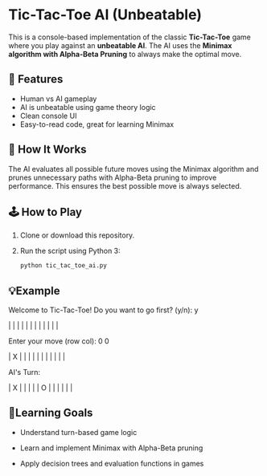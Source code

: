 # Tic-Tac-Toe AI (Unbeatable)

This is a console-based implementation of the classic **Tic-Tac-Toe** game where you play against an **unbeatable AI**. The AI uses the **Minimax algorithm with Alpha-Beta Pruning** to always make the optimal move.

## 🎯 Features

- Human vs AI gameplay
- AI is unbeatable using game theory logic
- Clean console UI
- Easy-to-read code, great for learning Minimax

## 🧠 How It Works

The AI evaluates all possible future moves using the Minimax algorithm and prunes unnecessary paths with Alpha-Beta pruning to improve performance. This ensures the best possible move is always selected.

## 🕹️ How to Play

1. Clone or download this repository.
2. Run the script using Python 3:

   ```bash
   python tic_tac_toe_ai.py

## 💡Example

Welcome to Tic-Tac-Toe!
Do you want to go first? (y/n): y

|   |   |   |
|   |   |   |
|   |   |   |

Enter your move (row col): 0 0

| X |   |   |
|   |   |   |
|   |   |   |

AI's Turn:

| X |   |   |
|   | O |   |
|   |   |   |

## 🧠Learning Goals
- Understand turn-based game logic

- Learn and implement Minimax with Alpha-Beta pruning

- Apply decision trees and evaluation functions in games